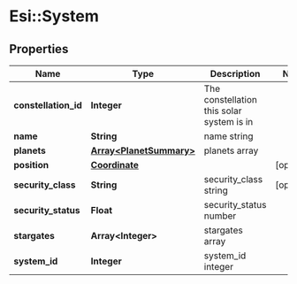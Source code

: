 # Esi::System

## Properties
Name | Type | Description | Notes
------------ | ------------- | ------------- | -------------
**constellation_id** | **Integer** | The constellation this solar system is in | 
**name** | **String** | name string | 
**planets** | [**Array&lt;PlanetSummary&gt;**](PlanetSummary.md) | planets array | 
**position** | [**Coordinate**](Coordinate.md) |  | [optional] 
**security_class** | **String** | security_class string | [optional] 
**security_status** | **Float** | security_status number | 
**stargates** | **Array&lt;Integer&gt;** | stargates array | 
**system_id** | **Integer** | system_id integer | 


